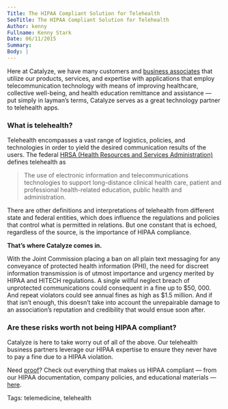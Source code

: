 ```yaml
---
Title: The HIPAA Compliant Solution for Telehealth
SeoTitle: The HIPAA Compliant Solution for Telehealth
Author: kenny
Fullname: Kenny Stark
Date: 06/11/2015
Summary: 
Body: |
---
```

Here at Catalyze, we have many customers and [business associates](https://catalyze.io/learn/business-associate-agreements) that utilize our products, services, and expertise with applications that employ telecommunication technology with means of improving healthcare, collective well-being, and health education remittance and assistance — put simply in layman’s terms, Catalyze serves as a great technology partner to telehealth apps. 

### What is **telehealth**?

Telehealth encompasses a vast range of logistics, policies, and technologies in order to yield the desired communication results of the users. The federal [HRSA (Health Resources and Services Administration)](http://www.hrsa.gov/ruralhealth/about/telehealth/telehealth.html) defines telehealth as

> The use of electronic information and telecommunications technologies to support long-distance clinical health care, patient and professional health-related education, public health and administration.

There are other definitions and interpretations of telehealth from different state and federal entities, which does influence the regulations and policies that control what is permitted in relations. But one constant that is echoed, regardless of the source, is the importance of HIPAA compliance. 

**That’s where Catalyze comes in.**

With the Joint Commission placing a ban on all plain text messaging for any conveyance of protected health information (PHI), the need for discreet information transmission is of utmost importance and urgency merited by HIPAA and HITECH regulations. A single willful neglect breach of unprotected communications could consequent in a fine up to $50, 000. And repeat violators could see annual fines as high as $1.5 million. And if that isn’t enough, this doesn’t take into account the unrepairable damage to an association’s reputation and credibility that would ensue soon after. 

### Are these risks worth not being HIPAA compliant?

Catalyze is here to take worry out of all of the above. Our telehealth business partners leverage our HIPAA expertise to ensure they never have to pay a fine due to a HIPAA violation. 

Need [proof](https://catalyze.io/proof)? Check out everything that makes us HIPAA compliant — from our HIPAA documentation, company policies, and educational materials — [here](https://catalyze.io/compliance).

Tags: telemedicine, telehealth